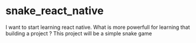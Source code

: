 # snake_react_native
I want to start learning react native. What is more powerfull for learning that building a project ? This project will be a simple snake game
